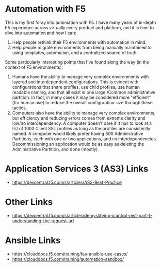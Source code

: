 # Automation with F5
This is my first foray into automation with F5. I have many years of in-depth F5 experience across virtually every product and platform, and it is time to dive into automation and how I can:
1. Help people rethink their F5 environments with automation in mind.
2. Help people migrate environments from being manually maintained to using templates, automation, and a centralized source of truth.

Some particularly interesting points that I've found along the way (in the context of F5 environments):
1. Humans have the ability to manage very complex environments with layered and interdependent configurations. This is evident with configurations that share profiles, use child profiles, use human readable naming, and that all exist in one large /Common administrative partition. In fact, in many cases it may be considered more "efficient" (for human use) to reduce the overall configuration size through these tactics.
2. Computers also have the ability to manage very complex environments, but efficiency and reducing errors comes from extreme clarity and low/no interdependency. A computer doesn't care if it has to look at a list of 1000 Client SSL profiles as long as the profiles are consistently named. A computer would likely prefer having 500 Administrative Partitions, each with one or two applications, and no interdependencies. Decommissioning an application would be as easy as deleting the Administrative Partition, and done (mostly).

# Application Services 3 (AS3) Links
* https://devcentral.f5.com/s/articles/AS3-Best-Practice

# Other Links
* https://devcentral.f5.com/s/articles/demystifying-icontrol-rest-part-1-understanding-the-request-uri

# Ansible Links
* https://clouddocs.f5.com/training/fas-ansible-use-cases/
* https://clouddocs.f5.com/training/automation-sandbox/
